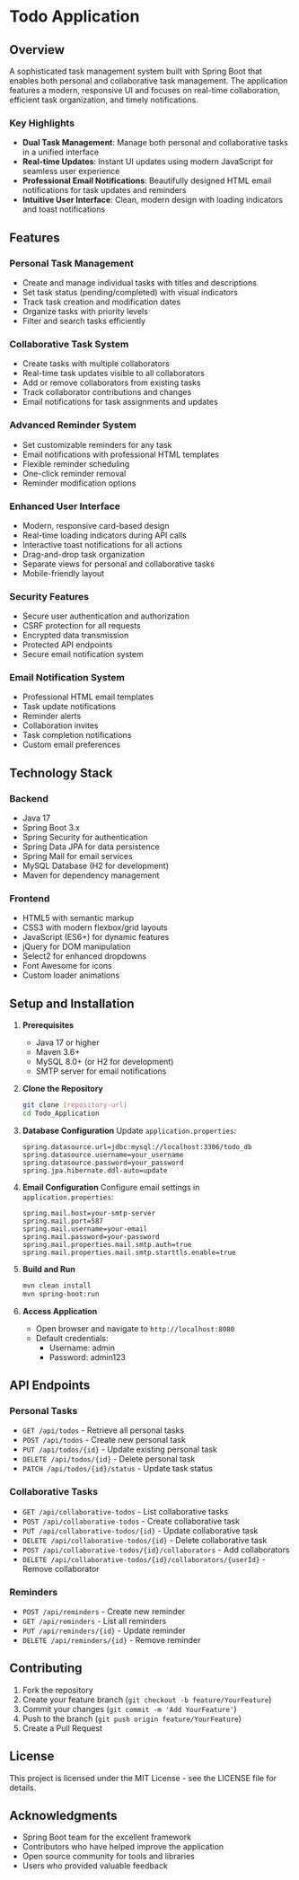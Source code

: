 # Todo Application

## Overview

A sophisticated task management system built with Spring Boot that enables both personal and collaborative task management. The application features a modern, responsive UI and focuses on real-time collaboration, efficient task organization, and timely notifications.

### Key Highlights
- **Dual Task Management**: Manage both personal and collaborative tasks in a unified interface
- **Real-time Updates**: Instant UI updates using modern JavaScript for seamless user experience
- **Professional Email Notifications**: Beautifully designed HTML email notifications for task updates and reminders
- **Intuitive User Interface**: Clean, modern design with loading indicators and toast notifications

## Features

### Personal Task Management
- Create and manage individual tasks with titles and descriptions
- Set task status (pending/completed) with visual indicators
- Track task creation and modification dates
- Organize tasks with priority levels
- Filter and search tasks efficiently

### Collaborative Task System
- Create tasks with multiple collaborators
- Real-time task updates visible to all collaborators
- Add or remove collaborators from existing tasks
- Track collaborator contributions and changes
- Email notifications for task assignments and updates

### Advanced Reminder System
- Set customizable reminders for any task
- Email notifications with professional HTML templates
- Flexible reminder scheduling
- One-click reminder removal
- Reminder modification options

### Enhanced User Interface
- Modern, responsive card-based design
- Real-time loading indicators during API calls
- Interactive toast notifications for all actions
- Drag-and-drop task organization
- Separate views for personal and collaborative tasks
- Mobile-friendly layout

### Security Features
- Secure user authentication and authorization
- CSRF protection for all requests
- Encrypted data transmission
- Protected API endpoints
- Secure email notification system

### Email Notification System
- Professional HTML email templates
- Task update notifications
- Reminder alerts
- Collaboration invites
- Task completion notifications
- Custom email preferences

## Technology Stack

### Backend
- Java 17
- Spring Boot 3.x
- Spring Security for authentication
- Spring Data JPA for data persistence
- Spring Mail for email services
- MySQL Database (H2 for development)
- Maven for dependency management

### Frontend
- HTML5 with semantic markup
- CSS3 with modern flexbox/grid layouts
- JavaScript (ES6+) for dynamic features
- jQuery for DOM manipulation
- Select2 for enhanced dropdowns
- Font Awesome for icons
- Custom loader animations

## Setup and Installation

1. **Prerequisites**
   - Java 17 or higher
   - Maven 3.6+
   - MySQL 8.0+ (or H2 for development)
   - SMTP server for email notifications

2. **Clone the Repository**
   ```bash
   git clone [repository-url]
   cd Todo_Application
   ```

3. **Database Configuration**
   Update `application.properties`:
   ```properties
   spring.datasource.url=jdbc:mysql://localhost:3306/todo_db
   spring.datasource.username=your_username
   spring.datasource.password=your_password
   spring.jpa.hibernate.ddl-auto=update
   ```

4. **Email Configuration**
   Configure email settings in `application.properties`:
   ```properties
   spring.mail.host=your-smtp-server
   spring.mail.port=587
   spring.mail.username=your-email
   spring.mail.password=your-password
   spring.mail.properties.mail.smtp.auth=true
   spring.mail.properties.mail.smtp.starttls.enable=true
   ```

5. **Build and Run**
   ```bash
   mvn clean install
   mvn spring-boot:run
   ```

6. **Access Application**
   - Open browser and navigate to `http://localhost:8080`
   - Default credentials:
     - Username: admin
     - Password: admin123

## API Endpoints

### Personal Tasks
- `GET /api/todos` - Retrieve all personal tasks
- `POST /api/todos` - Create new personal task
- `PUT /api/todos/{id}` - Update existing personal task
- `DELETE /api/todos/{id}` - Delete personal task
- `PATCH /api/todos/{id}/status` - Update task status

### Collaborative Tasks
- `GET /api/collaborative-todos` - List collaborative tasks
- `POST /api/collaborative-todos` - Create collaborative task
- `PUT /api/collaborative-todos/{id}` - Update collaborative task
- `DELETE /api/collaborative-todos/{id}` - Delete collaborative task
- `POST /api/collaborative-todos/{id}/collaborators` - Add collaborators
- `DELETE /api/collaborative-todos/{id}/collaborators/{userId}` - Remove collaborator

### Reminders
- `POST /api/reminders` - Create new reminder
- `GET /api/reminders` - List all reminders
- `PUT /api/reminders/{id}` - Update reminder
- `DELETE /api/reminders/{id}` - Remove reminder

## Contributing

1. Fork the repository
2. Create your feature branch (`git checkout -b feature/YourFeature`)
3. Commit your changes (`git commit -m 'Add YourFeature'`)
4. Push to the branch (`git push origin feature/YourFeature`)
5. Create a Pull Request

## License

This project is licensed under the MIT License - see the LICENSE file for details.

## Acknowledgments

- Spring Boot team for the excellent framework
- Contributors who have helped improve the application
- Open source community for tools and libraries
- Users who provided valuable feedback
